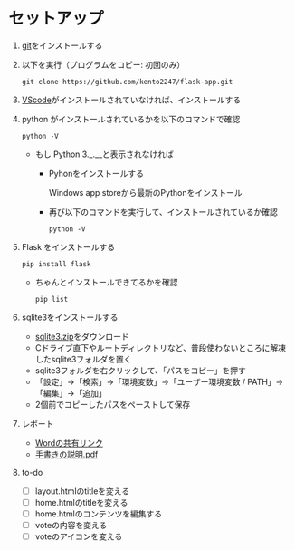 # セットアップ
1. [git](https://git-for-windows.github.io/)をインストールする

2. 以下を実行（プログラムをコピー: 初回のみ）

   `git clone https://github.com/kento2247/flask-app.git`

3. [VScode](https://code.visualstudio.com/)がインストールされていなければ、インストールする

4. python がインストールされているかを以下のコマンドで確認

   `python -V`

   - もし Python 3._.__と表示されなければ

      - Pyhonをインストールする
        
        Windows app storeから最新のPythonをインストール
   
      - 再び以下のコマンドを実行して、インストールされているか確認
   
         ```python -V```

5. Flask をインストールする

   `pip install flask`

   - ちゃんとインストールできてるかを確認
     
     ```pip list```

7. sqlite3をインストールする
   - [sqlite3.zip](https://github.com/kento2247/flask-app/files/12208010/sqlite3.zip)をダウンロード
   - Cドライブ直下やルートディレクトリなど、普段使わないところに解凍したsqlite3フォルダを置く
   - sqlite3フォルダを右クリックして、「パスをコピー」を押す
   - 「設定」→「検索」→「環境変数」→「ユーザー環境変数 / PATH」→「編集」→「追加」
   - 2個前でコピーしたパスをペーストして保存

8. レポート
   - [Wordの共有リンク](https://keiojp0-my.sharepoint.com/:w:/g/personal/tkento1985_keio_jp/EXIAmY-0t0VHnbNWCRw3hiIBHRZvS4HxlJbRcCiK9xUU2A?e=nSaDIr)
   - [手書きの説明.pdf](https://github.com/kento2247/flask-app/files/12209227/default.pdf)


9. to-do
   - [ ] layout.htmlのtitleを変える
   - [ ] home.htmlのtitleを変える
   - [ ] home.htmlのコンテンツを編集する
   - [ ] voteの内容を変える
   - [ ] voteのアイコンを変える
